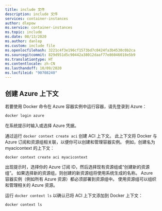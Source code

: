 ```yaml
---
title: include 文件
description: include 文件
services: container-instances
author: dlepow
ms.service: container-instances
ms.topic: include
ms.date: 08/13/2020
ms.author: danlep
ms.custom: include file
ms.openlocfilehash: 3221c4f3e196cf1573bd7c0424fa3b4530c0b2ca
ms.sourcegitcommit: 829d951d5c90442a38012daaf77e86046018e5b9
ms.translationtype: HT
ms.contentlocale: zh-CN
ms.lasthandoff: 10/09/2020
ms.locfileid: "90708240"
---
```

## <a name="create-azure-context"></a>创建 Azure 上下文

若要使用 Docker 命令在 Azure 容器实例中运行容器，请先登录到 Azure：

```bash
docker login azure
```

在系统提示时输入或选择 Azure 凭据。


通过运行 `docker context create aci` 创建 ACI 上下文。 此上下文将 Docker 与 Azure 订阅和资源组相关联，以便你可以创建和管理容器实例。 例如，创建名为 myacicontext 的上下文：

```
docker context create aci myacicontext
```

出现提示时，选择你的 Azure 订阅 ID，然后选择现有资源组或“创建新的资源组”。 如果选择新的资源组，则创建的新资源组将使用系统生成的名称。 Azure 容器实例（例如所有 Azure 资源）都必须部署到资源组中。 使用资源组可以组织和管理相关的 Azure 资源。


运行 `docker context ls` 以确认已将 ACI 上下文添加到 Docker 上下文：

```
docker context ls
```
